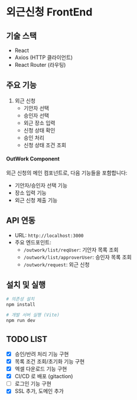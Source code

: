 # 외근신청 FrontEnd


## 기술 스택
- React
- Axios (HTTP 클라이언트)
- React Router (라우팅)

## 주요 기능
1. 외근 신청
    - 기안자 선택
    - 승인자 선택
    - 외근 장소 입력
    - 신청 상태 확인
    - 승인 처리
    - 신청 상태 조건 조회

    
#### OutWork Component
외근 신청의 메인 컴포넌트로, 다음 기능들을 포함합니다:
- 기안자/승인자 선택 기능
- 장소 입력 기능
- 외근 신청 제출 기능

## API 연동
- URL: `http://localhost:3000`
- 주요 엔드포인트:
    - `/outwork/list/reqUser`: 기안자 목록 조회
    - `/outwork/list/approverUser`: 승인자 목록 조회
    - `/outwork/request`: 외근 신청 



## 설치 및 실행
```bash
# 의존성 설치
npm install

# 개발 서버 실행 (Vite)
npm run dev
```

## TODO LIST
-[x] 승인/반려 처리 기능 구현
- [x] 목록 조건 조회/초기화 기능 구현
- [x] 엑셀 다운로드 기능 구현
- [x] CI/CD 로 배포 (gitaction)
- [ ] 로그인 기능 구현
- [x] SSL 추가, 도메인 추가 
